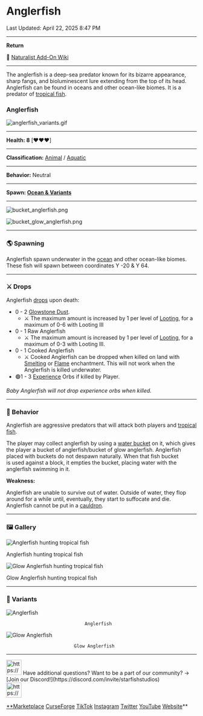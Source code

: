 # Anglerfish

Last Updated: April 22, 2025 8:47 PM

---

**Return**

🐻 [Naturalist Add-On Wiki](https://www.notion.so/1a7a9a61c3f1800c8e32e893d6e7f430?pvs=21)

---

The anglerfish is a deep-sea predator known for its bizarre appearance, sharp fangs, and bioluminescent lure extending from the top of its head. Anglerfish can be found in oceans and other ocean-like biomes. It is a predator of [tropical fish](https://minecraft.fandom.com/wiki/Tropical_Fish).

<aside>

### **Anglerfish**

![anglerfish_variants.gif](Anglerfish%201dd816019a9f817ea790c2c99b2b129e/anglerfish_variants.gif)

---

**Health: 8** [♥️♥️♥️]

---

**Classification:** [Animal](https://minecraft.fandom.com/wiki/Animal) / [Aquatic](https://minecraft.fandom.com/wiki/Aquatic)

---

**Behavior:** Neutral

---

**Spawn: [Ocean & Variants](https://minecraft.fandom.com/wiki/Ocean)**

---

![bucket_anglerfish.png](Anglerfish%201dd816019a9f817ea790c2c99b2b129e/bucket_anglerfish.png)

![bucket_glow_anglerfish.png](Anglerfish%201dd816019a9f817ea790c2c99b2b129e/bucket_glow_anglerfish.png)

</aside>

---

### 🌎 Spawning

Anglerfish spawn underwater in the [ocean](https://minecraft.fandom.com/wiki/Ocean) and other ocean-like biomes. These fish will spawn between coordinates Y -20 & Y 64. 

---

### ⚔️ Drops

Anglerfish [drops](https://minecraft.fandom.com/wiki/Drops) upon death:

- 0 - 2 [Glowstone Dust](https://minecraft.wiki/w/Glowstone_Dust).
    - ⚔️ The maximum amount is increased by 1 per level of [Looting](https://minecraft.fandom.com/wiki/Looting), for a maximum of 0-6 with Looting III
- 0 - 1 Raw Anglerfish
    - ⚔️ The maximum amount is increased by 1 per level of [Looting](https://minecraft.fandom.com/wiki/Looting), for a maximum of 0-3 with Looting III.
- 0 - 1 Cooked Anglerfish
    - ⚔️ Cooked Anglerfish can be dropped when killed on land with [Smelting](https://minecraft.fandom.com/wiki/Fire_Aspect) or [Flame](https://minecraft.fandom.com/wiki/Flame) enchantment. This will not work when the Anglerfish is killed underwater.
- 🟢1 - 3 [Experience](https://minecraft.fandom.com/wiki/Experience) Orbs if killed by Player.

*Baby Anglerfish will not drop experience orbs when killed.*

---

### 🧠 Behavior

Anglerfish are aggressive predators that will attack both players and [tropical fish](https://minecraft.fandom.com/wiki/Tropical_Fish). 

The player may collect anglerfish by using a [water bucket](https://minecraft.fandom.com/wiki/Water_bucket) on it, which gives the player a bucket of anglerfish/bucket of glow anglerfish. Anglerfish placed with buckets do not despawn naturally. When that fish bucket is used against a block, it empties the bucket, placing water with the anglerfish swimming in it.

**Weakness:**

Anglerfish are unable to survive out of water. Outside of water, they flop around for a while until, eventually, they start to suffocate and die. Anglerfish cannot be put in a [cauldron](https://minecraft.fandom.com/wiki/Cauldron).

---

### 🖼️ Gallery

![Anglerfish hunting tropical fish](Anglerfish%201dd816019a9f817ea790c2c99b2b129e/Anglerfish_Hunt.png)

Anglerfish hunting tropical fish

![Glow Anglerfish hunting tropical fish](Anglerfish%201dd816019a9f817ea790c2c99b2b129e/glow_angler.png)

Glow Anglerfish hunting tropical fish

---

### 🎨 Variants

![                                 Anglerfish](Anglerfish%201dd816019a9f817ea790c2c99b2b129e/anglerfish.gif)

                                 Anglerfish

![                             Glow Anglerfish](Anglerfish%201dd816019a9f817ea790c2c99b2b129e/glow_anglerfish.gif)

                             Glow Anglerfish

---

<aside>
<img src="https://www.notion.so/icons/headset_red.svg" alt="https://www.notion.so/icons/headset_red.svg" width="40px" /> Have additional questions? Want to be a part of our community? → [Join our Discord!](https://discord.com/invite/starfishstudios)

</aside>

<aside>
<img src="https://www.notion.so/icons/star_red.svg" alt="https://www.notion.so/icons/star_red.svg" width="40px" />

[**Marketplace](https://www.minecraft.net/en-us/marketplace/creator?name=Starfish%20Studios)      [CurseForge](https://www.curseforge.com/members/starfish_studios/projects)      [TikTok](https://www.tiktok.com/@starfishstudios)      [Instagram](https://www.instagram.com/starfishstudiosinc/)      [Twitter](https://twitter.com/starfishstudios)      [YouTube](https://www.youtube.com/@starfishstudios)      [Website](https://starfish-studios.com/)**

</aside>
